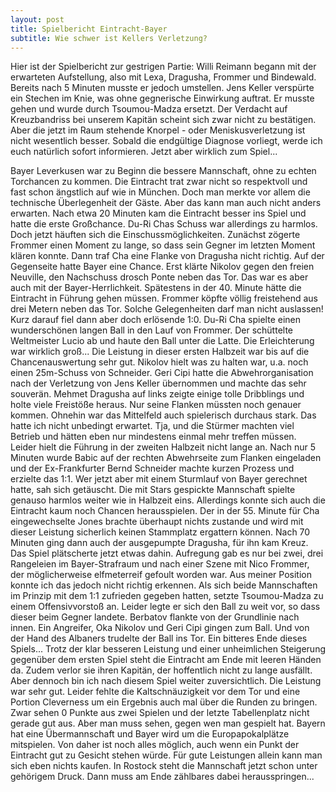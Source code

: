 ```yaml
---
layout: post
title: Spielbericht Eintracht-Bayer
subtitle: Wie schwer ist Kellers Verletzung?
---
```


Hier ist der Spielbericht zur gestrigen Partie: Willi Reimann begann mit der erwarteten Aufstellung, also mit Lexa, Dragusha, Frommer und Bindewald. Bereits nach 5 Minuten musste er jedoch umstellen. Jens Keller verspürte ein Stechen im Knie, was ohne gegnerische Einwirkung auftrat. Er musste gehen und wurde durch Tsoumou-Madza ersetzt. Der Verdacht auf Kreuzbandriss bei unserem Kapitän scheint sich zwar nicht zu bestätigen. Aber die jetzt im Raum stehende Knorpel - oder Meniskusverletzung ist nicht wesentlich besser. Sobald die endgültige Diagnose vorliegt, werde ich euch natürlich sofort informieren. Jetzt aber wirklich zum Spiel...

Bayer Leverkusen war zu Beginn die bessere Mannschaft, ohne zu echten Torchancen zu kommen. Die Eintracht trat zwar nicht so respektvoll und fast schon ängstlich auf wie in München. Doch man merkte vor allem die technische Überlegenheit der Gäste. Aber das kann man auch nicht anders erwarten. Nach etwa 20 Minuten kam die Eintracht besser ins Spiel und hatte die erste Großchance. Du-Ri Chas Schuss war allerdings zu harmlos. Doch jetzt häuften sich die Einschussmöglichkeiten. Zunächst zögerte Frommer einen Moment zu lange, so dass sein Gegner im letzten Moment klären konnte. Dann traf Cha eine Flanke von Dragusha nicht richtig. Auf der Gegenseite hatte Bayer eine Chance. Erst klärte Nikolov gegen den freien Neuville, den Nachschuss drosch Ponte neben das Tor. Das war es aber auch mit der Bayer-Herrlichkeit. Spätestens in der 40. Minute hätte die Eintracht in Führung gehen müssen. Frommer köpfte völlig freistehend aus drei Metern neben das Tor. Solche Gelegenheiten darf man nicht auslassen! Kurz darauf fiel dann aber doch erlösende 1:0. Du-Ri Cha spielte einen wunderschönen langen Ball in den Lauf von Frommer. Der schüttelte Weltmeister Lucio ab und haute den Ball unter die Latte. Die Erleichterung war wirklich groß... Die Leistung in dieser ersten Halbzeit war bis auf die Chancenauswertung sehr gut. Nikolov hielt was zu halten war, u.a. noch einen 25m-Schuss von Schneider. Geri Cipi hatte die Abwehrorganisation nach der Verletzung von Jens Keller übernommen und machte das sehr souverän. Mehmet Dragusha auf links zeigte einige tolle Dribblings und holte viele Freistöße heraus. Nur seine Flanken müssten noch genauer kommen. Ohnehin war das Mittelfeld auch spielerisch durchaus stark. Das hatte ich nicht unbedingt erwartet. Tja, und die Stürmer machten viel Betrieb und hätten eben nur mindestens einmal mehr treffen müssen.  
Leider hielt die Führung in der zweiten Halbzeit nicht lange an. Nach nur 5 Minuten wurde Babic auf der rechten Abwehrseite zum Flanken eingeladen und der Ex-Frankfurter Bernd Schneider machte kurzen Prozess und erzielte das 1:1. Wer jetzt aber mit einem Sturmlauf von Bayer gerechnet hatte, sah sich getäuscht. Die mit Stars gespickte Mannschaft spielte genauso harmlos weiter wie in Halbzeit eins. Allerdings konnte sich auch die Eintracht kaum noch Chancen herausspielen. Der in der 55. Minute für Cha eingewechselte Jones brachte überhaupt nichts zustande und wird mit dieser Leistung sicherlich keinen Stammplatz ergattern können. Nach 70 Minuten ging dann auch der ausgepumpte Dragusha, für ihn kam Kreuz. Das Spiel plätscherte jetzt etwas dahin. Aufregung gab es nur bei zwei, drei Rangeleien im Bayer-Strafraum und nach einer Szene mit Nico Frommer, der möglicherweise elfmeterreif gefoult worden war. Aus meiner Position konnte ich das jedoch nicht richtig erkennen. Als sich beide Mannschaften im Prinzip mit dem 1:1 zufrieden gegeben hatten, setzte Tsoumou\-Madza zu einem Offensivvorstoß an. Leider legte er sich den Ball zu weit vor, so dass dieser beim Gegner landete. Berbatov flankte von der Grundlinie nach innen. Ein Angreifer, Oka Nikolov und Geri Cipi gingen zum Ball. Und von der Hand des Albaners trudelte der Ball ins Tor. Ein bitteres Ende dieses Spiels... Trotz der klar besseren Leistung und einer unheimlichen Steigerung gegenüber dem ersten Spiel steht die Eintracht am Ende mit leeren Händen da. Zudem verlor sie ihren Kapitän, der hoffentlich nicht zu lange ausfällt. Aber dennoch bin ich nach diesem Spiel weiter zuversichtlich. Die Leistung war sehr gut. Leider fehlte die Kaltschnäuzigkeit vor dem Tor und eine Portion Cleverness um ein Ergebnis auch mal über die Runden zu bringen. Zwar sehen 0 Punkte aus zwei Spielen und der letzte Tabellenplatz nicht gerade gut aus. Aber man muss sehen, gegen wen man gespielt hat. Bayern hat eine Übermannschaft und Bayer wird um die Europapokalplätze mitspielen. Von daher ist noch alles möglich, auch wenn ein Punkt der Eintracht gut zu Gesicht stehen würde. Für gute Leistungen allein kann man sich eben nichts kaufen. In Rostock steht die Mannschaft jetzt schon unter gehörigem Druck. Dann muss am Ende zählbares dabei herausspringen...
